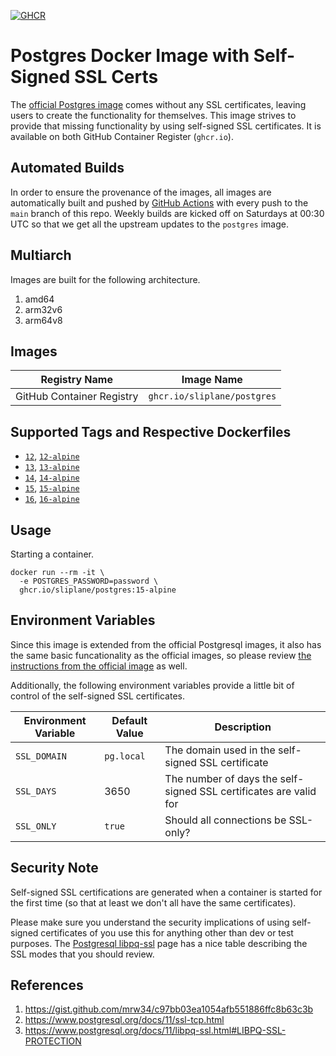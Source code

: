 [![GHCR](https://github.com/sliplane/postgres-ssl/actions/workflows/ghcr.yml/badge.svg?branch=main)](https://github.com/sliplane/postgres-ssl/actions/workflows/ghcr.yml)

# Postgres Docker Image with Self-Signed SSL Certs

The [official Postgres image](https://hub.docker.com/_/postgres) comes without any SSL certificates, leaving users to create the functionality for themselves. This image strives to provide that missing functionality by using self-signed SSL certificates. It is available on both GitHub Container Register (`ghcr.io`).

## Automated Builds

In order to ensure the provenance of the images, all images are automatically built and pushed by [GitHub Actions](https://github.com/features/actions) with every push to the `main` branch of this repo. Weekly builds are kicked off on Saturdays at 00:30 UTC so that we get all the upstream updates to the `postgres` image.

## Multiarch

Images are built for the following architecture.

1. amd64
1. arm32v6
1. arm64v8

## Images

| Registry Name             | Image Name                  |
| ------------------------- | --------------------------- |
| GitHub Container Registry | `ghcr.io/sliplane/postgres` |

## Supported Tags and Respective Dockerfiles

- [`12`](https://github.com/sliplane/docker-postgres/blob/main/debian.Dockerfile), [`12-alpine`](https://github.com/sliplane/docker-postgres/blob/main/alpine.Dockerfile)
- [`13`](https://github.com/sliplane/docker-postgres/blob/main/debian.Dockerfile), [`13-alpine`](https://github.com/sliplane/docker-postgres/blob/main/alpine.Dockerfile)
- [`14`](https://github.com/sliplane/docker-postgres/blob/main/debian.Dockerfile), [`14-alpine`](https://github.com/sliplane/docker-postgres/blob/main/alpine.Dockerfile)
- [`15`](https://github.com/sliplane/docker-postgres/blob/main/debian.Dockerfile), [`15-alpine`](https://github.com/sliplane/docker-postgres/blob/main/alpine.Dockerfile)
- [`16`](https://github.com/sliplane/docker-postgres/blob/main/debian.Dockerfile), [`16-alpine`](https://github.com/sliplane/docker-postgres/blob/main/alpine.Dockerfile)

## Usage

Starting a container.

```
docker run --rm -it \
  -e POSTGRES_PASSWORD=password \
  ghcr.io/sliplane/postgres:15-alpine
```

## Environment Variables

Since this image is extended from the official Postgresql images, it also has the same basic funcationality as the official images, so please review [the instructions from the official image](https://github.com/docker-library/docs/blob/master/postgres/README.md) as well.

Additionally, the following environment variables provide a little bit of control of the self-signed SSL certificates.

| Environment Variable | Default Value | Description                                                       |
| -------------------- | ------------- | ----------------------------------------------------------------- |
| `SSL_DOMAIN`         | `pg.local`    | The domain used in the self-signed SSL certificate                |
| `SSL_DAYS`           | 3650          | The number of days the self-signed SSL certificates are valid for |
| `SSL_ONLY`           | `true`        | Should all connections be SSL-only?                               |

## Security Note

Self-signed SSL certifications are generated when a container is started for the first time (so that at least we don't all have the same certificates).

Please make sure you understand the security implications of using self-signed certificates of you use this for anything other than dev or test purposes. The [Postgresql libpq-ssl](https://www.postgresql.org/docs/11/libpq-ssl.html#LIBPQ-SSL-PROTECTION) page has a nice table describing the SSL modes that you should review.

## References

1. https://gist.github.com/mrw34/c97bb03ea1054afb551886ffc8b63c3b
1. https://www.postgresql.org/docs/11/ssl-tcp.html
1. https://www.postgresql.org/docs/11/libpq-ssl.html#LIBPQ-SSL-PROTECTION
